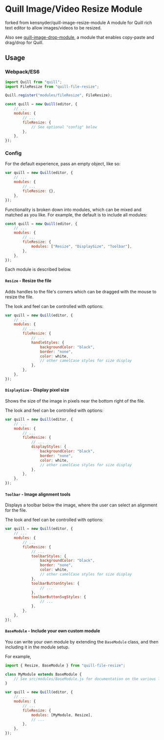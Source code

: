 # Quill Image/Video Resize Module

forked from kensnyder/quill-image-resize-module
A module for Quill rich text editor to allow images/videos to be resized.

Also see [quill-image-drop-module](https://github.com/kensnyder/quill-image-drop-module),
a module that enables copy-paste and drag/drop for Quill.

## Usage

### Webpack/ES6

```javascript
import Quill from "quill";
import FileResize from "quill-file-resize";

Quill.register("modules/fileResize", FileResize);

const quill = new Quill(editor, {
	// ...
	modules: {
		// ...
		fileResize: {
			// See optional "config" below
		},
	},
});
```

### Config

For the default experience, pass an empty object, like so:

```javascript
var quill = new Quill(editor, {
	// ...
	modules: {
		// ...
		fileResize: {},
	},
});
```

Functionality is broken down into modules, which can be mixed and matched as you like. For example,
the default is to include all modules:

```javascript
const quill = new Quill(editor, {
	// ...
	modules: {
		// ...
		fileResize: {
			modules: ["Resize", "DisplaySize", "Toolbar"],
		},
	},
});
```

Each module is described below.

#### `Resize` - Resize the file

Adds handles to the file's corners which can be dragged with the mouse to resize the file.

The look and feel can be controlled with options:

```javascript
var quill = new Quill(editor, {
	// ...
	modules: {
		// ...
		fileResize: {
			// ...
			handleStyles: {
				backgroundColor: "black",
				border: "none",
				color: white,
				// other camelCase styles for size display
			},
		},
	},
});
```

#### `DisplaySize` - Display pixel size

Shows the size of the image in pixels near the bottom right of the file.

The look and feel can be controlled with options:

```javascript
var quill = new Quill(editor, {
	// ...
	modules: {
		// ...
		fileResize: {
			// ...
			displayStyles: {
				backgroundColor: "black",
				border: "none",
				color: white,
				// other camelCase styles for size display
			},
		},
	},
});
```

#### `Toolbar` - Image alignment tools

Displays a toolbar below the image, where the user can select an alignment for the file.

The look and feel can be controlled with options:

```javascript
var quill = new Quill(editor, {
	// ...
	modules: {
		// ...
		fileResize: {
			// ...
			toolbarStyles: {
				backgroundColor: "black",
				border: "none",
				color: white,
				// other camelCase styles for size display
			},
			toolbarButtonStyles: {
				// ...
			},
			toolbarButtonSvgStyles: {
				// ...
			},
		},
	},
});
```

#### `BaseModule` - Include your own custom module

You can write your own module by extending the `BaseModule` class, and then including it in
the module setup.

For example,

```javascript
import { Resize, BaseModule } from "quill-file-resize";

class MyModule extends BaseModule {
	// See src/modules/BaseModule.js for documentation on the various lifecycle callbacks
}

var quill = new Quill(editor, {
	// ...
	modules: {
		// ...
		fileResize: {
			modules: [MyModule, Resize],
			// ...
		},
	},
});
```
